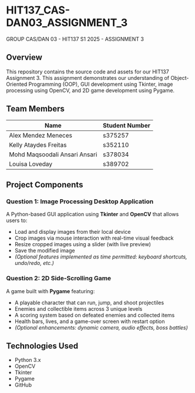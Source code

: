 # HIT137_CAS-DAN03_ASSIGNMENT_3
GROUP CAS/DAN 03 - HIT137 S1 2025 - ASSIGNMENT 3

## Overview
This repository contains the source code and assets for our HIT137 Assignment 3. This assignment demonstrates our understanding of Object-Oriented Programming (OOP), GUI development using Tkinter, image processing using OpenCV, and 2D game development using Pygame.


## Team Members
| Name                         | Student Number |
|------------------------------|----------------|
| Alex Mendez Meneces          | s375257        |
| Kelly Ataydes Freitas        | s352110        |
| Mohd Maqsoodali Ansari Ansari| s378034        |
| Louisa Loveday               | s389702        |


## Project Components
### Question 1: Image Processing Desktop Application
A Python-based GUI application using **Tkinter** and **OpenCV** that allows users to:
- Load and display images from their local device
- Crop images via mouse interaction with real-time visual feedback
- Resize cropped images using a slider (with live preview)
- Save the modified image
- *(Optional features implemented as time permitted: keyboard shortcuts, undo/redo, etc.)*

### Question 2: 2D Side-Scrolling Game
A game built with **Pygame** featuring:
- A playable character that can run, jump, and shoot projectiles
- Enemies and collectible items across 3 unique levels
- A scoring system based on defeated enemies and collected items
- Health bars, lives, and a game-over screen with restart option
- *(Optional enhancements: dynamic camera, audio effects, boss battles)*


## Technologies Used
- Python 3.x
- OpenCV
- Tkinter
- Pygame
- GitHub
